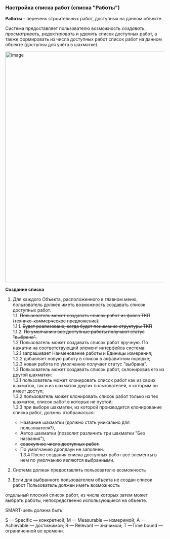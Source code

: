 ### Настройка списка работ (списка "Работы")  



**Работы** - перечень строительных работ, доступных на данном объекте.   

Система предоставляет пользователю возможность _создавать_, _просматривать_, _редактировать_ и _удалять_ список доступных работ, а также формировать из числа доступных работ список работ на данном объекте (доступны для учёта в шахматке).  

<img width="727" alt="image" src="https://user-images.githubusercontent.com/122552428/212556648-078c9611-9280-40ef-baaf-ca7692968db7.png">


**Создание списка**

1. Для каждого Объекта, расположенного в главном меню, пользователь должен иметь возможность создавать список доступных работ.  
  1.1. ~~Пользователь может создавать список работ из файла ТКП (технико-коммерческое предложение):~~  
    1.1.1. ~~Будет реализовано, когда будет понимание структуры ТКП~~  
    1.1.2. ~~По умолчанию все доступные работы получают статус "выбрана".~~  
  1.2 Пользователь может создавать список работ вручную. По нажатии на соответствующий элемент интерфейса система:  
    1.2.1 запрашивает Наименование работы и Единицы измерения;  
    1.2.2 добавляет новую работу в список в алфавитном порядке;  
    1.2.3 новая работа по умолчанию получает статус "выбрана".  
  1.3 Пользователь может создавать список работ, склонировав его из другой шахматки:  
    1.3.1 пользователь может клонировать список работ как из своих шахматок, так и из шахматок других пользователей, к которым он имеет доступ;  
    1.3.2 пользователь может клонировать список работ только из тех шахматок, список работ в которых не пустой;  
    1.3.3 при выборе шахматки, из которой производится клонирование списка работ, должны отображаться:  
      - Название шахматки (должно стать уникально для пользователя?),  
      - Автор шахматки (позволит различить три шахматки "Без названия"),  
      - ~~совокупное число доступных работ.~~  
      - По умолчанию дропдаун не заполнен.  
    1.3.4 После создания списка доступных работ все элементы в нем по умолчанию являются выбранными.   
2. Система должан предоставлять пользователю возможность 

2. Если для выбранного пользователем объекта не создан список работ
Пользователь должен иметь возможность 









отдельный плоский список работ, из числа которых затем может выбрать работы, непосредственно
использующиеся на объекте.






SMART-цель должна быть:

S — Specific — конкретной;
M — Measurable — измеримой;
A — Achievable — достижимой;
R — Relevant — значимой;
T —Time bound — ограниченной во времени.


